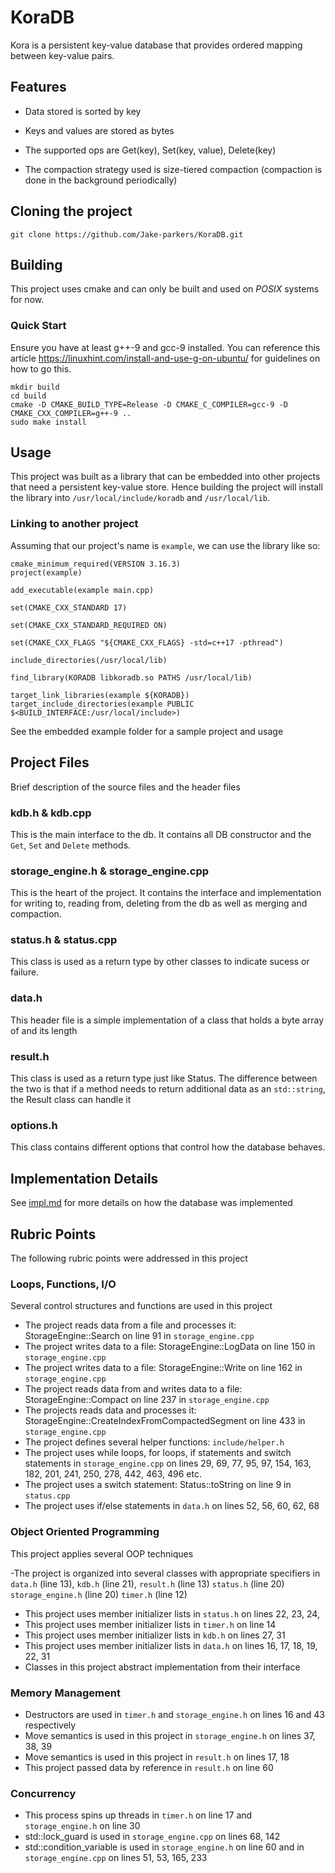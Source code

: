# KoraDB
Kora is a persistent key-value database that provides ordered mapping between key-value pairs. 

## Features

- Data stored is sorted by key

- Keys and values are stored as bytes

- The supported ops are Get(key), Set(key, value), Delete(key)

- The compaction strategy used is size-tiered compaction (compaction is done in the background periodically)

## Cloning the project

```
git clone https://github.com/Jake-parkers/KoraDB.git
```
## Building

This project uses cmake and can only be built and used on *POSIX* systems for now.

### Quick Start

Ensure you have at least g++-9 and gcc-9 installed. You can reference this article https://linuxhint.com/install-and-use-g-on-ubuntu/ for guidelines on how to go this.

```
mkdir build
cd build
cmake -D CMAKE_BUILD_TYPE=Release -D CMAKE_C_COMPILER=gcc-9 -D CMAKE_CXX_COMPILER=g++-9 ..
sudo make install
```

## Usage
This project was built as a library that can be embedded into other projects that need a persistent key-value store. Hence building the project will install the library into `/usr/local/include/koradb` and `/usr/local/lib`. 

### Linking to another project

Assuming that our project's name is `example`, we can use the library like so:

```
cmake_minimum_required(VERSION 3.16.3)
project(example)

add_executable(example main.cpp)

set(CMAKE_CXX_STANDARD 17)

set(CMAKE_CXX_STANDARD_REQUIRED ON)

set(CMAKE_CXX_FLAGS "${CMAKE_CXX_FLAGS} -std=c++17 -pthread")

include_directories(/usr/local/lib)

find_library(KORADB libkoradb.so PATHS /usr/local/lib)

target_link_libraries(example ${KORADB})
target_include_directories(example PUBLIC  $<BUILD_INTERFACE:/usr/local/include>)

```
See the embedded example folder for a sample project and usage

## Project Files

Brief description of the source files and the header files

### kdb.h & kdb.cpp

This is the main interface to the db. It contains all DB constructor and the  `Get`, `Set` and `Delete` methods.

### storage_engine.h & storage_engine.cpp

This is the heart of the project. It contains the interface and implementation for writing to, reading from, deleting from the db as well as merging and compaction.

### status.h & status.cpp

This class is used as a return type by other classes to indicate sucess or failure.

### data.h

This header file is a simple implementation of a class that holds a byte array of and its length

### result.h

This class is used as a return type just like Status. The difference between the two is that if a method needs to return additional data as an `std::string`, the Result class can handle it

### options.h

This class contains different options that control how the database behaves.

## Implementation Details

See [impl.md](https://github.com/Jake-parkers/KoraDB/blob/main/impl.md) for more details on how the database was implemented


## Rubric Points

The following rubric points were addressed in this project

### Loops, Functions, I/O

Several control structures and functions are used in this project

- The project reads data from a file and processes it: StorageEngine::Search on line 91 in `storage_engine.cpp`
- The project writes data to a file: StorageEngine::LogData on line 150 in `storage_engine.cpp`
- The project writes data to a file: StorageEngine::Write on line 162 in `storage_engine.cpp`
- The project reads data from and writes data to a file: StorageEngine::Compact on line 237 in `storage_engine.cpp`
- The projects reads data and processes it: StorageEngine::CreateIndexFromCompactedSegment on line 433 in `storage_engine.cpp`
- The project defines several helper functions: `include/helper.h`
- The project uses while loops, for loops, if statements and switch statements in `storage_engine.cpp` on lines 29, 69, 77, 95, 97, 154, 163, 182, 201, 241, 250, 278, 442, 463, 496 etc.
- The project uses a switch statement: Status::toString on line 9 in `status.cpp`
- The project uses if/else statements in `data.h` on lines 52, 56, 60, 62, 68

### Object Oriented Programming

This project applies several OOP techniques

-The project is organized into several classes with appropriate specifiers in `data.h` (line 13), `kdb.h` (line 21), `result.h` (line 13) `status.h` (line 20) `storage_engine.h` (line 20) `timer.h` (line 12)
- This project uses member initializer lists in `status.h` on lines 22, 23, 24, 
- This project uses member initializer lists in `timer.h` on line 14
- This project uses member initializer lists in `kdb.h` on lines 27, 31
- This project uses member initializer lists in `data.h` on lines 16, 17, 18, 19, 22, 31
- Classes in this project abstract implementation from their interface

### Memory Management

- Destructors are used in `timer.h` and `storage_engine.h` on lines 16 and 43 respectively
- Move semantics is used in this project in `storage_engine.h` on lines 37, 38, 39
- Move semantics is used in this project in `result.h` on lines 17, 18
- This project passed data by reference in `result.h` on line 60

### Concurrency

- This process spins up threads in `timer.h` on line 17 and `storage_engine.h` on line 30
- std::lock_guard is used in `storage_engine.cpp` on lines 68, 142
- std::condition_variable is used in `storage_engine.h` on line 60 and in `storage_engine.cpp` on lines 51, 53, 165, 233
